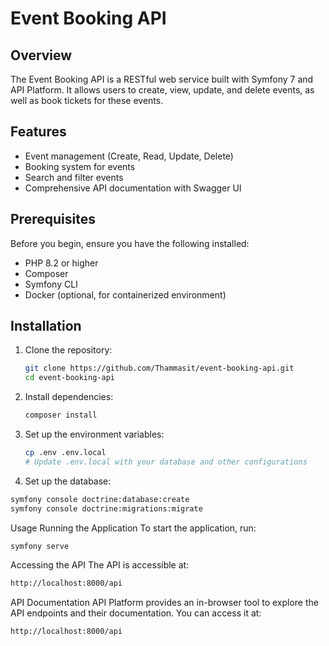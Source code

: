 # Event Booking API

## Overview
The Event Booking API is a RESTful web service built with Symfony 7 and API Platform. It allows users to create, view, update, and delete events, as well as book tickets for these events.

## Features
- Event management (Create, Read, Update, Delete)
- Booking system for events
- Search and filter events
- Comprehensive API documentation with Swagger UI

## Prerequisites
Before you begin, ensure you have the following installed:
- PHP 8.2 or higher
- Composer
- Symfony CLI
- Docker (optional, for containerized environment)

## Installation
1. Clone the repository:
   ```sh
   git clone https://github.com/Thammasit/event-booking-api.git
   cd event-booking-api
2. Install dependencies:
   ```sh
   composer install
3. Set up the environment variables:
   ```sh
   cp .env .env.local
   # Update .env.local with your database and other configurations
4. Set up the database:
  ```sh
  symfony console doctrine:database:create
  symfony console doctrine:migrations:migrate
  ```
 
Usage
   Running the Application
   To start the application, run:
   ```sh
   symfony serve
   ```
   Accessing the API
   The API is accessible at:
   ```sh
   http://localhost:8000/api
   ```
   API Documentation
   API Platform provides an in-browser tool to explore the API endpoints and their documentation.
   You can access it at:
   ```sh
   http://localhost:8000/api
   ```
